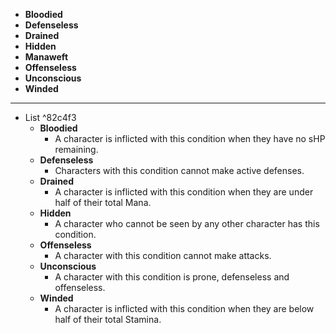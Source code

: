 - **Bloodied**
- **Defenseless**
- **Drained**
- **Hidden**
- **Manaweft**
- **Offenseless**
- **Unconscious**
- **Winded**
---
- List  ^82c4f3
	- **Bloodied**
		- A character is inflicted with this condition when they have no sHP remaining.
	- **Defenseless**
		- Characters with this condition cannot make active defenses.
	- **Drained**
		- A character is inflicted with this condition when they are under half of their total Mana.
	- **Hidden**
		- A character who cannot be seen by any other character has this condition.
	- **Offenseless**
		- A character with this condition cannot make attacks.
	- **Unconscious**
		- A character with this condition is prone, defenseless and offenseless.
	- **Winded**
		- A character is inflicted with this condition when they are below half of their total Stamina.